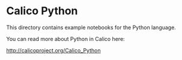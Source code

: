 Calico Python
=============

This directory contains example notebooks for the Python language.

You can read more about Python in Calico here:

http://calicoproject.org/Calico_Python
